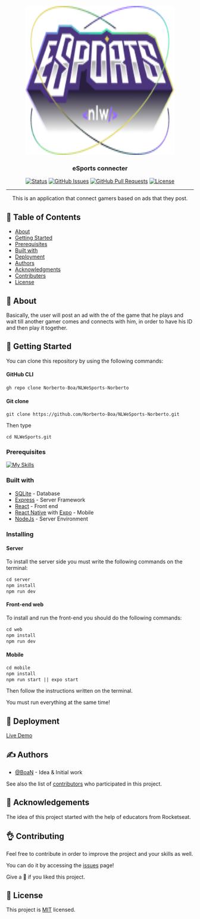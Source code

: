 <p align="center">
  <a href="" rel="noopener">
 <img width=400px height=400px src="./mobile/src/assets/Logo-nlw-esports.png" alt="Project logo"></a>
</p>

<h3 align="center">eSports connecter</h3>

<div align="center">

[![Status](https://img.shields.io/badge/status-active-success.svg)]()
[![GitHub Issues](https://img.shields.io/github/issues/kylelobo/The-Documentation-Compendium.svg)](https://github.com/kylelobo/The-Documentation-Compendium/issues)
[![GitHub Pull Requests](https://img.shields.io/github/issues-pr/kylelobo/The-Documentation-Compendium.svg)](https://github.com/kylelobo/The-Documentation-Compendium/pulls)
[![License](https://img.shields.io/badge/license-MIT-blue.svg)](/LICENSE)

</div>

---

<p align="center"> This is an application that connect gamers based on ads that they post.
    <br> 
</p>

## 📝 Table of Contents

- [About](#about)
- [Getting Started](#getting_started)
- [Prerequisites](#prerequisites)
- [Built with](#builtwith)
- [Deployment](#deployment)
- [Authors](#authors)
- [Acknowledgments](#acknowledgement)
- [Contributers](#contributers)
- [License](#license)

## 🧐 About <a name = "about"></a>

Basically, the user will post an ad with the of the game that he plays and wait till another gamer comes and connects with him, in order to have his ID and then play it together.

## 🏁 Getting Started <a name = "getting_started"></a>

You can clone this repository by using the following commands:

#### GitHub CLI
``` 
gh repo clone Norberto-Boa/NLWeSports-Norberto 
```

#### Git clone
```
git clone https://github.com/Norberto-Boa/NLWeSports-Norberto.git
```

Then type 
```
cd NLWeSports.git
```


### Prerequisites <a name="prerequisites"></a>
 [![My Skills](https://skills.thijs.gg/icons?i=nodejs,f&theme=light)](https://skills.thijs.gg)


### Built with <a name="builtwith"></a>
- [SQLite](https://sqlite.org/index.html/) - Database
- [Express](https://expressjs.com/) - Server Framework
- [React](https://react.dev/) - Front end
- [React Native](https://reactnative.dev/) with [Expo](https://expo.dev/) - Mobile
- [NodeJs](https://nodejs.org/en/) - Server Environment

### Installing <a name="installing"></a>

#### Server
To install the server side you must write the following commands on the terminal:
```
cd server
npm install 
npm run dev
```

#### Front-end web
To install and run the front-end you should do the following commands:

```
cd web
npm install
npm run dev
```

#### Mobile


```
cd mobile 
npm install
npm run start || expo start
```
Then follow the instructions written on the terminal. 

You must run everything at the same time!


## 🚀 Deployment <a name = "deployment"></a>
[Live Demo]("#)


## ✍️ Authors <a name = "authors"></a>

- [@BoaN](https://github.com/Norberto-Boa) - Idea & Initial work

See also the list of [contributors](https://github.com/Norberto-Boa/NLWeSports-Norberto/graphs/contributors) who participated in this project.

## 🎉 Acknowledgements <a name = "acknowledgement"></a>

The idea of this project started with the help of educators from Rocketseat.


## 👌 Contributing <a name="contributers"></a>

Feel free to contribute in order to improve the project and your skills as well.

You can do it by accessing the [issues](https://github.com/Norberto-Boa/NLWeSports-Norberto/issues) page!

Give a 🌟 if you liked this project.

## 📄 License <a name="license"></a>

This project is [MIT](https://github.com/git/git-scm.com/blob/main/MIT-LICENSE.txt) licensed.
